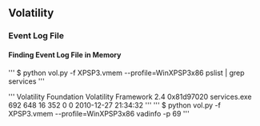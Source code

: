 ## Volatility


### Event Log File 

#### Finding Event Log File in Memory
'''
$ python vol.py -f XPSP3.vmem --profile=WinXPSP3x86 pslist | grep services
'''

'''
Volatility Foundation Volatility Framework 2.4
0x81d97020 services.exe 692 648 16 352 0 0 2010-12-27 21:34:32
'''
'''
$ python vol.py -f XPSP3.vmem --profile=WinXPSP3x86 vadinfo -p 69
'''
